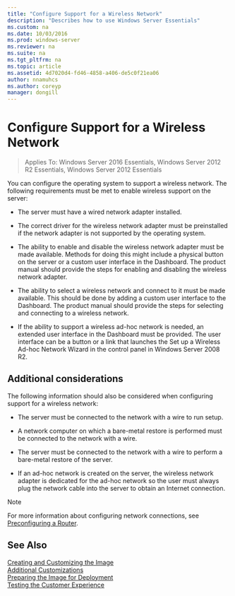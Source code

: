 ```yaml
---
title: "Configure Support for a Wireless Network"
description: "Describes how to use Windows Server Essentials"
ms.custom: na
ms.date: 10/03/2016
ms.prod: windows-server
ms.reviewer: na
ms.suite: na
ms.tgt_pltfrm: na
ms.topic: article
ms.assetid: 4d7020d4-fd46-4858-a406-de5c0f21ea06
author: nnamuhcs
ms.author: coreyp
manager: dongill
---
```


# Configure Support for a Wireless Network

>Applies To: Windows Server 2016 Essentials, Windows Server 2012 R2 Essentials, Windows Server 2012 Essentials

You can configure the operating system to support a wireless network. The following requirements must be met to enable wireless support on the server:  
  
-   The server must have a wired network adapter installed.  
  
-   The correct driver for the wireless network adapter must be preinstalled if the network adapter is not supported by the operating system.  
  
-   The ability to enable and disable the wireless network adapter must be made available. Methods for doing this might include a physical button on the server or a custom user interface in the Dashboard. The product manual should provide the steps for enabling and disabling the wireless network adapter.  
  
-   The ability to select a wireless network and connect to it must be made available. This should be done by adding a custom user interface to the Dashboard. The product manual should provide the steps for selecting and connecting to a wireless network.  
  
-   If the ability to support a wireless ad-hoc network is needed, an extended user interface in the Dashboard must be provided. The user interface can be a button or a link that launches the Set up a Wireless Ad-hoc Network Wizard in the control panel in Windows Server 2008 R2.  
  
## Additional considerations  
 The following information should also be considered when configuring support for a wireless network:  
  
-   The server must be connected to the network with a wire to run setup.  
  
-   A network computer on which a bare-metal restore is performed must be connected to the network with a wire.  
  
-   The server must be connected to the network with a wire to perform a bare-metal restore of the server.  
  
-   If an ad-hoc network is created on the server, the wireless network adapter is dedicated for the ad-hoc network so the user must always plug the network cable into the server to obtain an Internet connection.  
  
> [!NOTE]
>  For more information about configuring network connections, see [Preconfiguring a Router](Preconfiguring-a-Router.md).  
  
## See Also  
 [Creating and Customizing the Image](Creating-and-Customizing-the-Image.md)   
 [Additional Customizations](Additional-Customizations.md)   
 [Preparing the Image for Deployment](Preparing-the-Image-for-Deployment.md)   
 [Testing the Customer Experience](Testing-the-Customer-Experience.md)